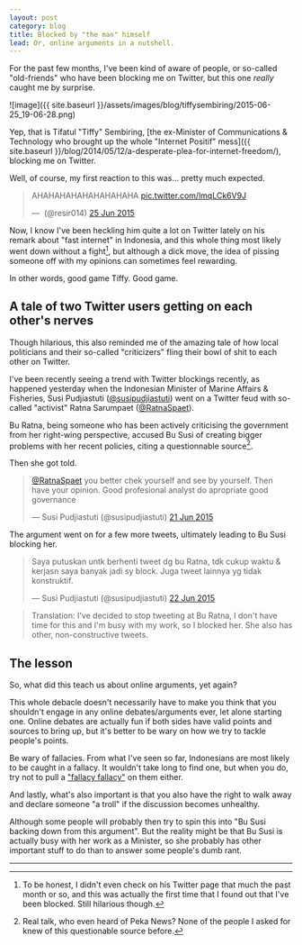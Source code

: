 ```yaml
---
layout: post
category: blog
title: Blocked by "the man" himself
lead: Or, online arguments in a nutshell.
---
```


For the past few months, I've been kind of aware of people, or so-called "old-friends" who have been blocking me on Twitter, but this one *really* caught me by surprise.

![image]({{ site.baseurl }}/assets/images/blog/tiffysembiring/2015-06-25_19-06-28.png)

Yep, that is Tifatul "Tiffy" Sembiring, [the ex-Minister of Communications & Technology who brought up the whole "Internet Positif" mess]({{ site.baseurl }}/blog/2014/05/12/a-desperate-plea-for-internet-freedom/), blocking me on Twitter.

Well, of course, my first reaction to this was... pretty much expected.

<blockquote class="twitter-tweet"><p>AHAHAHAHAHAHAHAHAHA <a href="http://t.co/lmqLCk6V9J">pic.twitter.com/lmqLCk6V9J</a></p>— ️ (@resir014) <a href="https://twitter.com/resir014/status/613936272751460352">25 Jun 2015</a></blockquote>

Now, I know I've been heckling him quite a lot on Twitter lately on his remark about "fast internet" in Indonesia, and this whole thing most likely went down without a fight[^fn-1], but although a dick move, the idea of pissing someone off with my opinions can sometimes feel rewarding.

In other words, good game Tiffy. Good game.

## A tale of two Twitter users getting on each other's nerves

Though hilarious, this also reminded me of the amazing tale of how local politicians and their so-called "criticizers" fling their bowl of shit to each other on Twitter.

I've been recently seeing a trend with Twitter blockings recently, as happened yesterday when the Indonesian Minister of Marine Affairs & Fisheries, Susi Pudjiastuti ([@susipudjiastuti](https://twitter.com/susipudjiastuti)) went on a Twitter feud with so-called "activist" Ratna Sarumpaet ([@RatnaSpaet](https://twitter.com/RatnaSpaet)).

Bu Ratna, being someone who has been actively criticising the government from her right-wing perspective, accused Bu Susi of creating bigger problems with her recent policies, citing a questionnable source[^fn-2].

Then she got told.

<blockquote class="twitter-tweet"><p><a href="https://twitter.com/RatnaSpaet">@RatnaSpaet</a> you better chek yourself and see by yourself. Then have your opinion. Good profesional analyst do apropriate good governance</p>— Susi Pudjiastuti (@susipudjiastuti) <a href="https://twitter.com/susipudjiastuti/status/612455564988190721">21 Jun 2015</a></blockquote>

The argument went on for a few more tweets, ultimately leading to Bu Susi blocking her.

<blockquote class="twitter-tweet"><p>Saya putuskan untk berhenti tweet dg bu Ratna, tdk cukup waktu & kerjasn saya banyak jadi sy block. Juga tweet lainnya yg tidak konstruktif.</p>— Susi Pudjiastuti (@susipudjiastuti) <a href="https://twitter.com/susipudjiastuti/status/612827222211063808">22 Jun 2015</a></blockquote>

> Translation: I've decided to stop tweeting at Bu Ratna, I don't have time for this and I'm busy with my work, so I blocked her. She also has other, non-constructive tweets.

## The lesson

So, what did this teach us about online arguments, yet again?

This whole debacle doesn't necessarily have to make you think that you shouldn't engage in any online debates/arguments ever, let alone starting one. Online debates are actually fun if both sides have valid points and sources to bring up, but it's better to be wary on how we try to tackle people's points.

Be wary of fallacies. From what I've seen so far, Indonesians are most likely to be caught in a fallacy. It wouldn't take long to find one, but when you do, try not to pull a ["fallacy fallacy"](https://www.youtube.com/watch?v=oGBO-WMrlIQ) on them either.

And lastly, what's also important is that you also have the right to walk away and declare someone "a troll" if the discussion becomes unhealthy.

Although some people will probably then try to spin this into "Bu Susi backing down from this argument". But the reality might be that Bu Susi is actually busy with her work as a Minister, so she probably has other important stuff to do than to answer some people's dumb rant.

---

[^fn-1]: To be honest, I didn't even check on his Twitter page that much the past month or so, and this was actually the first time that I found out that I've been blocked. Still hilarious though.
[^fn-2]: Real talk, who even heard of Peka News? None of the people I asked for knew of this questionable source before.
